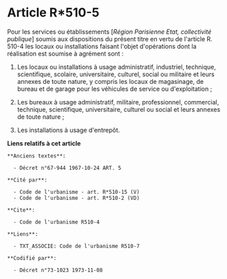 # Article R*510-5

Pour les services ou établissements [*Région Parisienne Etat, collectivité publique*] soumis aux dispositions du présent
titre en vertu de l'article R. 510-4 les locaux ou installations faisant l'objet d'opérations dont la réalisation est soumise
à agrément sont :

1. Les locaux ou installations à usage administratif, industriel, technique, scientifique, scolaire, universitaire, culturel,
social ou militaire et leurs annexes de toute nature, y compris les locaux de magasinage, de bureau et de garage pour les
véhicules de service ou d'exploitation ;

2. Les bureaux à usage administratif, militaire, professionnel, commercial, technique, scientifique, universitaire, culturel
ou social et leurs annexes de toute nature ;

3. Les installations à usage d'entrepôt.

**Liens relatifs à cet article**

	**Anciens textes**:

	  - Décret n°67-944 1967-10-24 ART. 5

	**Cité par**:

	  - Code de l'urbanisme - art. R*510-15 (V)
	  - Code de l'urbanisme - art. R*510-2 (VD)

	**Cite**:

	  - Code de l'urbanisme R510-4

	**Liens**:

	  - TXT_ASSOCIE: Code de l'urbanisme R510-7

	**Codifié par**:

	  - Décret n°73-1023 1973-11-08
